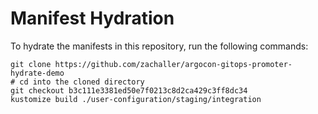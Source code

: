# Manifest Hydration

To hydrate the manifests in this repository, run the following commands:

```shell
git clone https://github.com/zachaller/argocon-gitops-promoter-hydrate-demo
# cd into the cloned directory
git checkout b3c111e3381ed50e7f0213c8d2ca429c3ff8dc34
kustomize build ./user-configuration/staging/integration
```

